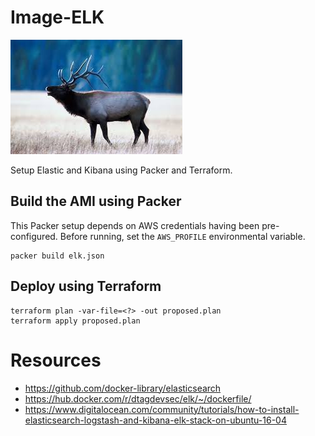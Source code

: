 # Image-ELK

![ELK](elk.jpg)

Setup Elastic and Kibana using Packer and Terraform.

## Build the AMI using Packer

This Packer setup depends on AWS credentials having been pre-configured. Before running, set the `AWS_PROFILE` environmental variable.

```
packer build elk.json
```
## Deploy using Terraform

```
terraform plan -var-file=<?> -out proposed.plan
terraform apply proposed.plan
```

# Resources

+ https://github.com/docker-library/elasticsearch
+ https://hub.docker.com/r/dtagdevsec/elk/~/dockerfile/
+ https://www.digitalocean.com/community/tutorials/how-to-install-elasticsearch-logstash-and-kibana-elk-stack-on-ubuntu-16-04
